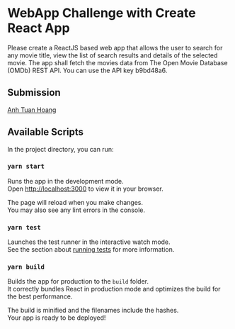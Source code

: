 # WebApp Challenge with Create React App

Please create a ReactJS based web app that allows the user to search for any movie title, view the 
list of search results and details of the selected movie. The app shall fetch the movies data from The 
Open Movie Database (OMDb) REST API. 
You can use the API key b9bd48a6. 

## Submission
[Anh Tuan Hoang](anhht83@gmail.com)

## Available Scripts

In the project directory, you can run:

### `yarn start`

Runs the app in the development mode.\
Open [http://localhost:3000](http://localhost:3000) to view it in your browser.

The page will reload when you make changes.\
You may also see any lint errors in the console.

### `yarn test`

Launches the test runner in the interactive watch mode.\
See the section about [running tests](https://facebook.github.io/create-react-app/docs/running-tests) for more information.

### `yarn build`

Builds the app for production to the `build` folder.\
It correctly bundles React in production mode and optimizes the build for the best performance.

The build is minified and the filenames include the hashes.\
Your app is ready to be deployed!

